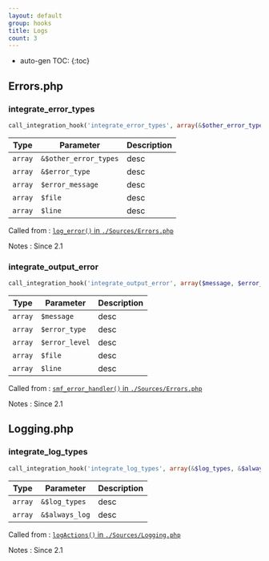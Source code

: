 ```yaml
---
layout: default
group: hooks
title: Logs
count: 3
---
```

* auto-gen TOC:
{:toc}

## Errors.php
### integrate_error_types

```php
call_integration_hook('integrate_error_types', array(&$other_error_types, &$error_type, $error_message, $file, $line))
```

Type|Parameter|Description
---|---|---
`array`|`&$other_error_types`|desc
`array`|`&$error_type`|desc
`array`|`$error_message`|desc
`array`|`$file`|desc
`array`|`$line`|desc

Called from
: [`log_error()` in `./Sources/Errors.php`](../docs/errors.html#log_error)

Notes
: Since 2.1

### integrate_output_error

```php
call_integration_hook('integrate_output_error', array($message, $error_type, $error_level, $file, $line))
```

Type|Parameter|Description
---|---|---
`array`|`$message`|desc
`array`|`$error_type`|desc
`array`|`$error_level`|desc
`array`|`$file`|desc
`array`|`$line`|desc

Called from
: [`smf_error_handler()` in `./Sources/Errors.php`](../docs/errors.html#smf_error_handler)

Notes
: Since 2.1


## Logging.php
### integrate_log_types

```php
call_integration_hook('integrate_log_types', array(&$log_types, &$always_log))
```

Type|Parameter|Description
---|---|---
`array`|`&$log_types`|desc
`array`|`&$always_log`|desc

Called from
: [`logActions()` in `./Sources/Logging.php`](../docs/logging.html#logactions)

Notes
: Since 2.1

